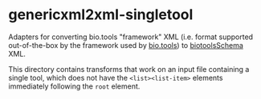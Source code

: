 # genericxml2xml-singletool
Adapters for converting bio.tools "framework" XML (i.e. format supported out-of-the-box by the framework used by [bio.tools](https://bio.tools)) to [biotoolsSchema](https://github.com/bio-tools/biotoolsSchema/) XML.

This directory contains transforms that work on an input file containing a single tool, which does not have the ```<list><list-item>``` elements immediately following the ```root``` element.
